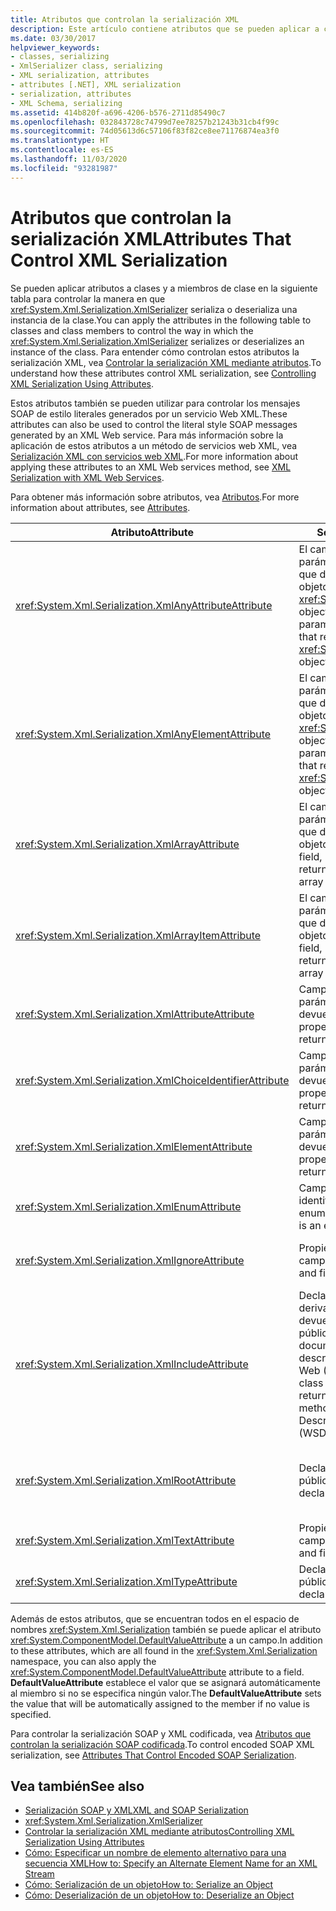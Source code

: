 ```yaml
---
title: Atributos que controlan la serialización XML
description: Este artículo contiene atributos que se pueden aplicar a clases y miembros de clase para controlar la forma en que XmlSerializer serializa o deserializa una instancia de una clase.
ms.date: 03/30/2017
helpviewer_keywords:
- classes, serializing
- XmlSerializer class, serializing
- XML serialization, attributes
- attributes [.NET], XML serialization
- serialization, attributes
- XML Schema, serializing
ms.assetid: 414b820f-a696-4206-b576-2711d85490c7
ms.openlocfilehash: 032843728c74799d7ee78257b21243b31cb4f99c
ms.sourcegitcommit: 74d05613d6c57106f83f82ce8ee71176874ea3f0
ms.translationtype: HT
ms.contentlocale: es-ES
ms.lasthandoff: 11/03/2020
ms.locfileid: "93281987"
---
```

# <a name="attributes-that-control-xml-serialization"></a><span data-ttu-id="2589b-103">Atributos que controlan la serialización XML</span><span class="sxs-lookup"><span data-stu-id="2589b-103">Attributes That Control XML Serialization</span></span>
<span data-ttu-id="2589b-104">Se pueden aplicar atributos a clases y a miembros de clase en la siguiente tabla para controlar la manera en que <xref:System.Xml.Serialization.XmlSerializer> serializa o deserializa una instancia de la clase.</span><span class="sxs-lookup"><span data-stu-id="2589b-104">You can apply the attributes in the following table to classes and class members to control the way in which the <xref:System.Xml.Serialization.XmlSerializer> serializes or deserializes an instance of the class.</span></span> <span data-ttu-id="2589b-105">Para entender cómo controlan estos atributos la serialización XML, vea [Controlar la serialización XML mediante atributos](controlling-xml-serialization-using-attributes.md).</span><span class="sxs-lookup"><span data-stu-id="2589b-105">To understand how these attributes control XML serialization, see [Controlling XML Serialization Using Attributes](controlling-xml-serialization-using-attributes.md).</span></span>  
  
 <span data-ttu-id="2589b-106">Estos atributos también se pueden utilizar para controlar los mensajes SOAP de estilo literales generados por un servicio Web XML.</span><span class="sxs-lookup"><span data-stu-id="2589b-106">These attributes can also be used to control the literal style SOAP messages generated by an XML Web service.</span></span> <span data-ttu-id="2589b-107">Para más información sobre la aplicación de estos atributos a un método de servicios web XML, vea [Serialización XML con servicios web XML](xml-serialization-with-xml-web-services.md).</span><span class="sxs-lookup"><span data-stu-id="2589b-107">For more information about applying these attributes to an XML Web services method, see [XML Serialization with XML Web Services](xml-serialization-with-xml-web-services.md).</span></span>  
  
 <span data-ttu-id="2589b-108">Para obtener más información sobre atributos, vea [Atributos](../attributes/index.md).</span><span class="sxs-lookup"><span data-stu-id="2589b-108">For more information about attributes, see [Attributes](../attributes/index.md).</span></span>  
  
|<span data-ttu-id="2589b-109">Atributo</span><span class="sxs-lookup"><span data-stu-id="2589b-109">Attribute</span></span>|<span data-ttu-id="2589b-110">Se aplica a</span><span class="sxs-lookup"><span data-stu-id="2589b-110">Applies to</span></span>|<span data-ttu-id="2589b-111">Especifica</span><span class="sxs-lookup"><span data-stu-id="2589b-111">Specifies</span></span>|  
|---------------|----------------|---------------|  
|<xref:System.Xml.Serialization.XmlAnyAttributeAttribute>|<span data-ttu-id="2589b-112">El campo público, propiedad, parámetro o valor devuelto que devuelve una matriz de objetos <xref:System.Xml.XmlAttribute> objects.</span><span class="sxs-lookup"><span data-stu-id="2589b-112">Public field, property, parameter, or return value that returns an array of <xref:System.Xml.XmlAttribute> objects.</span></span>|<span data-ttu-id="2589b-113">Al deserializar, la matriz estará llena de objetos <xref:System.Xml.XmlAttribute> que representan todos los atributos XML desconocidos para el esquema.</span><span class="sxs-lookup"><span data-stu-id="2589b-113">When deserializing, the array will be filled with <xref:System.Xml.XmlAttribute> objects that represent all XML attributes unknown to the schema.</span></span>|  
|<xref:System.Xml.Serialization.XmlAnyElementAttribute>|<span data-ttu-id="2589b-114">El campo público, propiedad, parámetro o valor devuelto que devuelve una matriz de objetos <xref:System.Xml.XmlElement> objects.</span><span class="sxs-lookup"><span data-stu-id="2589b-114">Public field, property, parameter, or return value that returns an array of <xref:System.Xml.XmlElement> objects.</span></span>|<span data-ttu-id="2589b-115">Al deserializar, la matriz estará llena de objetos <xref:System.Xml.XmlElement> que representan todos los atributos XML desconocidos para el esquema</span><span class="sxs-lookup"><span data-stu-id="2589b-115">When deserializing, the array is filled with <xref:System.Xml.XmlElement> objects that represent all XML elements unknown to the schema.</span></span>|  
|<xref:System.Xml.Serialization.XmlArrayAttribute>|<span data-ttu-id="2589b-116">El campo público, propiedad, parámetro o valor devuelto que devuelve una matriz de objetos complejos.</span><span class="sxs-lookup"><span data-stu-id="2589b-116">Public field, property, parameter, or return value that returns an array of complex objects.</span></span>|<span data-ttu-id="2589b-117">Los miembros de la matriz se generarán como miembros de una matriz de XML.</span><span class="sxs-lookup"><span data-stu-id="2589b-117">The members of the array will be generated as members of an XML array.</span></span>|  
|<xref:System.Xml.Serialization.XmlArrayItemAttribute>|<span data-ttu-id="2589b-118">El campo público, propiedad, parámetro o valor devuelto que devuelve una matriz de objetos complejos.</span><span class="sxs-lookup"><span data-stu-id="2589b-118">Public field, property, parameter, or return value that returns an array of complex objects.</span></span>|<span data-ttu-id="2589b-119">Los tipos derivados que se pueden insertar en una matriz.</span><span class="sxs-lookup"><span data-stu-id="2589b-119">The derived types that can be inserted into an array.</span></span> <span data-ttu-id="2589b-120">Normalmente aplicado junto con un <xref:System.Xml.Serialization.XmlArrayAttribute>.</span><span class="sxs-lookup"><span data-stu-id="2589b-120">Usually applied in conjunction with an <xref:System.Xml.Serialization.XmlArrayAttribute>.</span></span>|  
|<xref:System.Xml.Serialization.XmlAttributeAttribute>|<span data-ttu-id="2589b-121">Campo público, propiedad, parámetro o valor devuelto.</span><span class="sxs-lookup"><span data-stu-id="2589b-121">Public field, property, parameter, or return value.</span></span>|<span data-ttu-id="2589b-122">El miembro se serializará como un atributo XML.</span><span class="sxs-lookup"><span data-stu-id="2589b-122">The member will be serialized as an XML attribute.</span></span>|  
|<xref:System.Xml.Serialization.XmlChoiceIdentifierAttribute>|<span data-ttu-id="2589b-123">Campo público, propiedad, parámetro o valor devuelto.</span><span class="sxs-lookup"><span data-stu-id="2589b-123">Public field, property, parameter, or return value.</span></span>|<span data-ttu-id="2589b-124">El miembro se puede desambiguar adicionalmente utilizando una enumeración.</span><span class="sxs-lookup"><span data-stu-id="2589b-124">The member can be further disambiguated by using an enumeration.</span></span>|  
|<xref:System.Xml.Serialization.XmlElementAttribute>|<span data-ttu-id="2589b-125">Campo público, propiedad, parámetro o valor devuelto.</span><span class="sxs-lookup"><span data-stu-id="2589b-125">Public field, property, parameter, or return value.</span></span>|<span data-ttu-id="2589b-126">El campo o propiedad se serializará como un elemento XML.</span><span class="sxs-lookup"><span data-stu-id="2589b-126">The field or property will be serialized as an XML element.</span></span>|  
|<xref:System.Xml.Serialization.XmlEnumAttribute>|<span data-ttu-id="2589b-127">Campo público que es un identificador de enumeración.</span><span class="sxs-lookup"><span data-stu-id="2589b-127">Public field that is an enumeration identifier.</span></span>|<span data-ttu-id="2589b-128">Nombre de elemento del miembro de una enumeración.</span><span class="sxs-lookup"><span data-stu-id="2589b-128">The element name of an enumeration member.</span></span>|  
|<xref:System.Xml.Serialization.XmlIgnoreAttribute>|<span data-ttu-id="2589b-129">Propiedades públicas y campos.</span><span class="sxs-lookup"><span data-stu-id="2589b-129">Public properties and fields.</span></span>|<span data-ttu-id="2589b-130">Se debería omitir la propiedad o campo cuando se serializa la clase contenedora.</span><span class="sxs-lookup"><span data-stu-id="2589b-130">The property or field should be ignored when the containing class is serialized.</span></span>|  
|<xref:System.Xml.Serialization.XmlIncludeAttribute>|<span data-ttu-id="2589b-131">Declaraciones de clase derivada públicas y valores devueltos de métodos públicos para los documentos de lenguaje de descripción de servicios Web (WSDL).</span><span class="sxs-lookup"><span data-stu-id="2589b-131">Public derived class declarations, and return values of public methods for Web Services Description Language (WSDL) documents.</span></span>|<span data-ttu-id="2589b-132">La clase debería estar incluida al generar los esquemas (para ser reconocido cuando se serializa).</span><span class="sxs-lookup"><span data-stu-id="2589b-132">The class should be included when generating schemas (to be recognized when serialized).</span></span>|  
|<xref:System.Xml.Serialization.XmlRootAttribute>|<span data-ttu-id="2589b-133">Declaraciones de clase públicas.</span><span class="sxs-lookup"><span data-stu-id="2589b-133">Public class declarations.</span></span>|<span data-ttu-id="2589b-134">Controla la serialización XML del destino de atributo como elemento raíz XML.</span><span class="sxs-lookup"><span data-stu-id="2589b-134">Controls XML serialization of the attribute target as an XML root element.</span></span> <span data-ttu-id="2589b-135">Utilice el atributo para especificar el espacio de nombres y nombre de elemento.</span><span class="sxs-lookup"><span data-stu-id="2589b-135">Use the attribute to further specify the namespace and element name.</span></span>|  
|<xref:System.Xml.Serialization.XmlTextAttribute>|<span data-ttu-id="2589b-136">Propiedades públicas y campos.</span><span class="sxs-lookup"><span data-stu-id="2589b-136">Public properties and fields.</span></span>|<span data-ttu-id="2589b-137">La propiedad o campo se debería serializar como texto XML.</span><span class="sxs-lookup"><span data-stu-id="2589b-137">The property or field should be serialized as XML text.</span></span>|  
|<xref:System.Xml.Serialization.XmlTypeAttribute>|<span data-ttu-id="2589b-138">Declaraciones de clase públicas.</span><span class="sxs-lookup"><span data-stu-id="2589b-138">Public class declarations.</span></span>|<span data-ttu-id="2589b-139">El nombre y espacio de nombres del tipo XML.</span><span class="sxs-lookup"><span data-stu-id="2589b-139">The name and namespace of the XML type.</span></span>|  
  
 <span data-ttu-id="2589b-140">Además de estos atributos, que se encuentran todos en el espacio de nombres <xref:System.Xml.Serialization> también se puede aplicar el atributo <xref:System.ComponentModel.DefaultValueAttribute> a un campo.</span><span class="sxs-lookup"><span data-stu-id="2589b-140">In addition to these attributes, which are all found in the <xref:System.Xml.Serialization> namespace, you can also apply the <xref:System.ComponentModel.DefaultValueAttribute> attribute to a field.</span></span> <span data-ttu-id="2589b-141">**DefaultValueAttribute** establece el valor que se asignará automáticamente al miembro si no se especifica ningún valor.</span><span class="sxs-lookup"><span data-stu-id="2589b-141">The **DefaultValueAttribute** sets the value that will be automatically assigned to the member if no value is specified.</span></span>  
  
 <span data-ttu-id="2589b-142">Para controlar la serialización SOAP y XML codificada, vea [Atributos que controlan la serialización SOAP codificada](attributes-that-control-encoded-soap-serialization.md).</span><span class="sxs-lookup"><span data-stu-id="2589b-142">To control encoded SOAP XML serialization, see [Attributes That Control Encoded SOAP Serialization](attributes-that-control-encoded-soap-serialization.md).</span></span>  
  
## <a name="see-also"></a><span data-ttu-id="2589b-143">Vea también</span><span class="sxs-lookup"><span data-stu-id="2589b-143">See also</span></span>

- [<span data-ttu-id="2589b-144">Serialización SOAP y XML</span><span class="sxs-lookup"><span data-stu-id="2589b-144">XML and SOAP Serialization</span></span>](xml-and-soap-serialization.md)
- <xref:System.Xml.Serialization.XmlSerializer>
- [<span data-ttu-id="2589b-145">Controlar la serialización XML mediante atributos</span><span class="sxs-lookup"><span data-stu-id="2589b-145">Controlling XML Serialization Using Attributes</span></span>](controlling-xml-serialization-using-attributes.md)
- [<span data-ttu-id="2589b-146">Cómo: Especificar un nombre de elemento alternativo para una secuencia XML</span><span class="sxs-lookup"><span data-stu-id="2589b-146">How to: Specify an Alternate Element Name for an XML Stream</span></span>](how-to-specify-an-alternate-element-name-for-an-xml-stream.md)
- [<span data-ttu-id="2589b-147">Cómo: Serialización de un objeto</span><span class="sxs-lookup"><span data-stu-id="2589b-147">How to: Serialize an Object</span></span>](how-to-serialize-an-object.md)
- [<span data-ttu-id="2589b-148">Cómo: Deserialización de un objeto</span><span class="sxs-lookup"><span data-stu-id="2589b-148">How to: Deserialize an Object</span></span>](how-to-deserialize-an-object.md)
